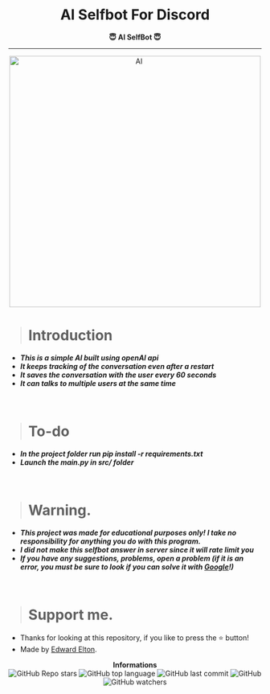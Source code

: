 <h1 align="center">AI Selfbot For Discord</h1>

<p align='center'>
    <b>😇 AI SelfBot 😇</b>
</p>

----

<p align="center">
    <img src="https://cdn.arstechnica.net/wp-content/uploads/2023/03/discord_AI_hero_2.jpg" alt="AI" width="500px"/>
</p>

> # Introduction

* ***This is a simple AI built using openAI api***
* ***It keeps tracking of the conversation even after a restart***
* ***It saves the conversation with the user every 60 seconds***
* ***It can talks to multiple users at the same time***

<br/>

> # To-do

* ***In the project folder run pip install -r requirements.txt***
* ***Launch the main.py in src/ folder***

<br/>

> # Warning.

* ***This project was made for educational purposes only! I take no responsibility for anything you do with this program.***
* ***I did not make this selfbot answer in server since it will rate limit you***
* ***If you have any suggestions, problems, open a problem (if it is an error, you must be sure to look if you can solve it with [Google](https://giybf.com)!)***  
  
<br/>

> # Support me.

* Thanks for looking at this repository, if you like to press the ⭐ button!
* Made by [Edward Elton](https://github.com/edwardelton).

<p align="center">
    <b>Informations</b><br>
    <img alt="GitHub Repo stars" src="https://img.shields.io/github/stars/edwardelton/SelfBotAI-Discord?color=0aa2fa">
    <img alt="GitHub top language" src="https://img.shields.io/github/languages/top/edwardelton/SelfBotAI-Discord?color=0aa2fa">
    <img alt="GitHub last commit" src="https://img.shields.io/github/last-commit/edwardelton/SelfBotAI-Discord?color=0aa2fa">
    <img alt="GitHub" src="https://img.shields.io/github/license/edwardelton/SelfBotAI-Discord?color=0aa2fa">
    <img alt="GitHub watchers" src="https://img.shields.io/github/watchers/edwardelton/SelfBotAI-Discord?color=0aa2fa">
</p>
